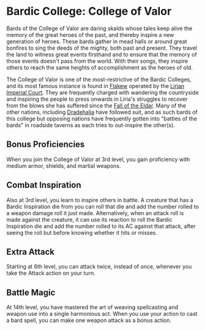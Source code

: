 # Bardic College: College of Valor
Bards of the College of Valor are daring skalds whose tales keep alive the memory of the great heroes of the past, and thereby inspire a new generation of heroes. These bards gather in mead halls or around great bonfires to sing the deeds of the mighty, both past and present. They travel the land to witness great events firsthand and to ensure that the memory of those events doesn't pass from the world. With their songs, they inspire others to reach the same heights of accomplishment as the heroes of old.

The College of Valor is one of the most-restrictive of the Bardic Colleges, and its most famous instance is found in [Flakew](../../Cities/Flakew.md) operated by the [Lirian Imperial Court](../../Nations/Liria.md). They are frequently charged with wandering the countryside and inspiring the people to press onwards in Liria's struggles to recover from the blows she has suffered since the [Fall of the Eldar](../../History/Ancient.md). Many of the other nations, including [Dradehalia](../../Nations/Dradehalia.md) have followed suit, and as such bards of this college but opposing nations have frequently gotten into "battles of the bards" in roadside taverns as each tries to out-inspire the other(s).

## Bonus Proficiencies
When you join the College of Valor at 3rd level, you gain proficiency with medium armor, shields, and martial weapons.

## Combat Inspiration
Also at 3rd level, you learn to inspire others in battle. A creature that has a Bardic Inspiration die from you can roll that die and add the number rolled to a weapon damage roll it just made. Alternatively, when an attack roll is made against the creature, it can use its reaction to roll the Bardic Inspiration die and add the number rolled to its AC against that attack, after seeing the roll but before knowing whether it hits or misses.

## Extra Attack
Starting at 6th level, you can attack twice, instead of once, whenever you take the Attack action on your turn.

## Battle Magic
At 14th level, you have mastered the art of weaving spellcasting and weapon use into a single harmonious act. When you use your action to cast a bard spell, you can make one weapon attack as a bonus action.
